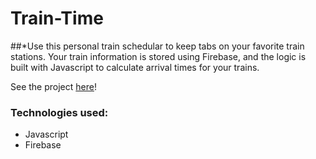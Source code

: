 # Train-Time

##*Use this personal train schedular to keep tabs on your favorite train stations. Your train information is stored using Firebase, and the logic is built with Javascript to calculate arrival times for your trains.

See the project [here](https://ksmills88.github.io/Train-Time/)!

### Technologies used:
- Javascript 
- Firebase
